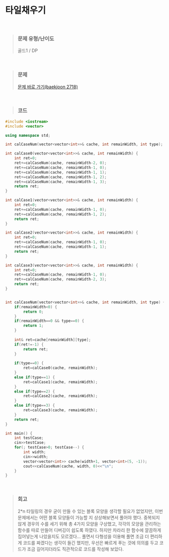 타일채우기
====
<br/>

>### 문제 유형/난이도
>골드1 / DP
<br/>

>### 문제
> <a href="https://www.acmicpc.net/problem/2718">문제 바로 가기(baekjoon 2718)</a>
<br/>

>### 코드
```C++
#include <iostream>
#include <vector>

using namespace std;

int calCaseNum(vector<vector<int>>& cache, int remainWidth, int type);

int calCase0(vector<vector<int>>& cache, int remainWidth) {
    int ret=0;
    ret+=calCaseNum(cache, remainWidth-2, 0);
    ret+=calCaseNum(cache, remainWidth-1, 0);
    ret+=calCaseNum(cache, remainWidth-1, 1);
    ret+=calCaseNum(cache, remainWidth-1, 2);
    ret+=calCaseNum(cache, remainWidth-1, 3);
    return ret;
}

int calCase1(vector<vector<int>>& cache, int remainWidth) {
    int ret=0;
    ret+=calCaseNum(cache, remainWidth-1, 0);
    ret+=calCaseNum(cache, remainWidth-1, 2);
    return ret;
}

int calCase2(vector<vector<int>>& cache, int remainWidth) {
    int ret=0;
    ret+=calCaseNum(cache, remainWidth-1, 0);
    ret+=calCaseNum(cache, remainWidth-1, 1);
    return ret;
}

int calCase3(vector<vector<int>>& cache, int remainWidth) {
    int ret=0;
    ret+=calCaseNum(cache, remainWidth-1, 0);
    ret+=calCaseNum(cache, remainWidth-2, 3);
    return ret;
}


int calCaseNum(vector<vector<int>>& cache, int remainWidth, int type) {
    if(remainWidth<0) {
        return 0;
    }
    if(remainWidth==0 && type==0) {
        return 1;
    }
    
    int& ret=cache[remainWidth][type];
    if(ret!=-1) {
        return ret;
    }
    
    if(type==0) {
        ret=calCase0(cache, remainWidth);
    }
    else if(type==1) {
        ret=calCase1(cache, remainWidth);
    }
    else if(type==2) {
        ret=calCase2(cache, remainWidth);
    }
    else if(type==3) {
        ret=calCase3(cache, remainWidth);
    }
    return ret;
}

int main() {
    int testCase;
    cin>>testCase;
    for(; testCase>0; testCase--) {
        int width;
        cin>>width;
        vector<vector<int>> cache(width+1, vector<int>(5, -1));
        cout<<calCaseNum(cache, width, 0)<<"\n";
    }
}
```
<br/>

>### 회고
>2*n 타일링의 경우 굳이 만들 수 있는 블록 모양을 생각할 필요가 없었지만, 이번 문제에서는 어떤 블록 모양들이 가능할 지 상상해보면서 풀어야 했다. 중복되지 않게 경우의 수를 세기 위해 총 4가지 모양을 구상했고, 각각의 모양을 관리하는 함수를 따로 만들어 디버깅이 쉽도록 하였다. 하지만 차라리 한 함수에 깔끔하게 집어넣는게 나았을지도 모르겠다... 풀면서 다형성을 이용해 풀면 조금 더 편리하게 코드를 짜겠다는 생각이 들긴 했지만, 우선은 빠르게 푸는 것에 의의를 두고 코드가 조금 길어지더라도 직관적으로 코드를 작성해 보았다.